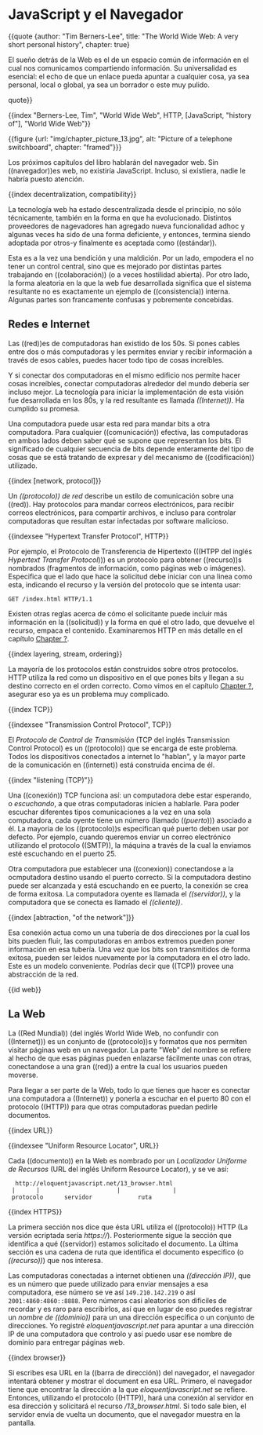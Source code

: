 # JavaScript y el Navegador

{{quote {author: "Tim Berners-Lee", title: "The World Wide Web: A very short personal history", chapter: true}

El sueño detrás de la Web es el de un espacio común de información 
en el cual nos comunicamos compartiendo información. 
Su universalidad es esencial: el echo de que un enlace pueda apuntar a cualquier cosa, 
ya sea personal, local o global, ya sea un borrador o este muy pulido.

quote}}

{{index "Berners-Lee, Tim", "World Wide Web", HTTP, [JavaScript, "history of"], "World Wide Web"}}

{{figure {url: "img/chapter_picture_13.jpg", alt: "Picture of a telephone switchboard", chapter: "framed"}}}

Los próximos capítulos del libro hablarán del navegador web. Sin
((navegador))es web, no existiría JavaScript. Incluso, si existiera,
nadie le habría puesto atención.

{{index decentralization, compatibility}}

La tecnología web ha estado descentralizada desde el principio,
no sólo técnicamente, también en la forma en que ha evolucionado.
Distintos proveedores de nagevadores han agregado nueva funcionalidad
adhoc y algunas veces ha sido de una forma deficiente, y entonces,
termina siendo adoptada por otros-y finalmente es aceptada como
((estándar)).

Esta es a la vez una bendición y una maldición. Por un lado, empodera el no tener
un control central, sino que es mejorado por distintas partes trabajando
en ((colaboración)) (o a veces hostilidad abierta). Por otro lado, la
forma aleatoria en la que la web fue desarrollada significa que el sistema
resultante no es exactamente un ejemplo de ((consistencia)) interna. Algunas
partes son francamente confusas y pobremente concebidas.

## Redes e Internet

Las ((red))es de computadoras han existido de los 50s. Si pones cables
entre dos o más computadoras y les permites enviar y recibir información
a través de esos cables, puedes hacer todo tipo de cosas increíbles.

Y si conectar dos computadoras en el mismo edificio nos permite hacer
cosas increíbles, conectar computadoras alrededor del mundo debería ser
incluso mejor. La tecnología para iniciar la implementación de esta visión
fue desarrollada en los 80s, y la red resultante es llamada _((Internet))_.
Ha cumplido su promesa.

Una computadora puede usar esta red para mandar bits a otra computadora. Para
cualquier ((comunicación)) efectiva, las computadoras en ambos lados deben
saber qué se supone que representan los bits. El significado de cualquier
secuencia de bits depende enteramente del tipo de cosas que se está tratando
de expresar y del mecanismo de ((codificación)) utilizado.

{{index [network, protocol]}}

Un _((protocolo)) de red_ describe un estilo de comunicación sobre una ((red)).
Hay protocolos para mandar correos electrónicos, para recibir correos electrónicos,
para compartir archivos, e incluso para controlar computadoras que resultan estar
infectadas por software malicioso.

{{indexsee "Hypertext Transfer Protocol", HTTP}}

Por ejemplo, el Protocolo de Transferencia de Hipertexto
(((HTPP del inglés _Hypertext Transfer Protocol_))) es un protocolo
para obtener ((recurso))s nombrados (fragmentos de información, como páginas web
o imágenes). Especifica que el lado que hace la solicitud debe iniciar con
una linea como esta, indicando el recurso y la versión del protocolo
que se intenta usar:

```{lang: "text/plain"}
GET /index.html HTTP/1.1
```

Existen otras reglas acerca de cómo el solicitante puede incluir más
información en la ((solicitud)) y la forma en qué el otro lado, que
devuelve el recurso, empaca el contenido. Examinaremos HTTP en más detalle
en el capítulo [Chapter ?](http).

{{index layering, stream, ordering}}

La mayoría de los protocolos están construidos sobre otros protocolos. HTTP
utiliza la red como un dispositivo en el que pones bits y llegan a su destino
correcto en el orden correcto. Como vimos en el capítulo [Chapter ?](async),
asegurar eso ya es un problema muy complicado.

{{index TCP}}

{{indexsee "Transmission Control Protocol", TCP}}

El _Protocolo de Control de Transmisión_ (TCP del inglés Transmission
Control Protocol) es un ((protocolo)) que se encarga de este problema.
Todos los dispositivos conectados a internet lo "hablan", y la mayor
parte de la comunicación en ((internet)) está construida encima de él.

{{index "listening (TCP)"}}

Una ((conexión)) TCP funciona así: un computadora debe estar esperando,
o _escuchando_, a que otras computadoras inicien a hablarle. Para poder
escuchar diferentes tipos comunicaciones a la vez en una sola computadora,
cada oyente tiene un número (llamado ((_puerto_))) asociado a él. La
mayoria de los ((protocolo))s especifican qué puerto deben usar por
defecto. Por ejemplo, cuando queremos enviar un correo electrónico
utilizando el protocolo ((SMTP)), la máquina a través de la cual la
enviamos esté escuchando en el puerto 25.

Otra computadora pue establecer una ((conexion)) conectandose a la
ocmputadora destino usando el puerto correcto. Si la computadora destino
puede ser alcanzada y está escuchando en ee puerto, la conexión se
crea de forma exitosa. La computadora oyente es llamada el _((servidor))_,
y la computadora que se conecta es llamado el _((cliente))_.

{{index [abtraction, "of the network"]}}

Esa conexión actua como un una tubería de dos direcciones por la cual
los bits pueden fluir, las computadoras en ambos extremos pueden poner
información en esa tubería. Una vez que los bits son transmitidos de forma
exitosa, pueden ser leidos nuevamente por la computadora en el otro lado.
Este es un modelo conveniente. Podrías decir que ((TCP)) provee una
abstracción de la red.

{{id web}}

## La Web

La ((Red Mundial)) (del inglés World Wide Web, no confundir con ((Internet)))
es un conjunto de ((protocolo))s y formatos que nos permiten visitar
páginas web en un navegador. La parte "Web" del nombre se refiere al
hecho de que esas páginas pueden enlazarse fácilmente unas con otras,
conectandose a una gran ((red)) a entre la cual los usuarios pueden
moverse.

Para llegar a ser parte de la Web, todo lo que tienes que hacer es
conectar una computadora a ((Internet)) y ponerla a escuchar en el
puerto 80 con el protocolo ((HTTP)) para que otras computadoras puedan
pedirle documentos.

{{index URL}}

{{indexsee "Uniform Resource Locator", URL}}

Cada ((documento)) en la Web es nombrado por un _Localizador Uniforme
de Recursos_ (URL del inglés Uniform Resource Locator), y se ve así:

```{lang: null}
  http://eloquentjavascript.net/13_browser.html
 |      |                      |               |
 protocolo      servidor             ruta
```

{{index HTTPS}}

La primera sección nos dice que ésta URL utiliza el ((protocolo)) HTTP
(La versión ecriptada sería _https://_). Posteriormente sigue la sección
que identifica a qué ((servidor)) estamos solicitado el documento. La
última sección es una cadena de ruta que identifica el documento especifico
(o _((recurso))_) que nos interesa.

Las computadoras conectadas a internet obtienen una _((dirección IP))_, que
es un número que puede utilizado para enviar mensajes a esa computadora, ese
número se ve así `149.210.142.219` o así `2001:4860:4860::8888`. Pero
números casi aleatorios son dificiles de recordar y es raro para escribirlos,
así que en lugar de eso puedes registrar un _nombre de ((dominio))_ para
un una dirección específica o un conjunto de direcciones. Yo registré
_eloquentjavascript.net_ para apuntar a una dirección IP de una computadora
que controlo y así puedo usar ese nombre de dominio para entregar páginas
web.

{{index browser}}

Si escribes esa URL en la ((barra de dirección)) del navegador, el navegador
intentará obtener y mostrar el document en esa URL. Primero, el navegador
tiene que encontrar la dirección a la que _eloquentjavascript.net_ se
refiere. Entonces, utilizando el protocolo ((HTTP)), hará una conexión
al servidor en esa dirección y solicitará el recurso _/13_browser.html_.
Si todo sale bien, el servidor envía de vuelta un documento, que el
navegador muestra en la pantalla.
